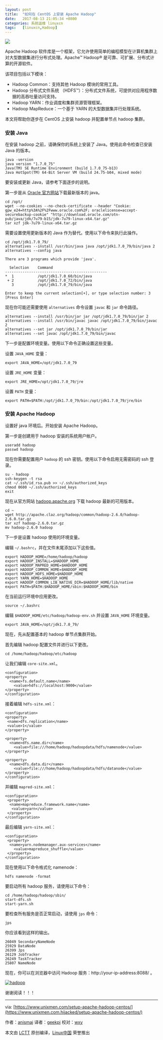 ```yaml
---
layout: post
title:	"如何在 CentOS 上安装 Apache Hadoop"
date:	2017-08-13 21:05:34 +0800 
categories:	系统运维 linuxcn 
tags:	[linuxcn,Hadoop]
---
```



![](/Asserts/Images/album/201708/13/210401f4ttrztmdrn7rxey.jpg)


Apache Hadoop 软件库是一个框架，它允许使用简单的编程模型在计算机集群上对大型数据集进行分布式处理。Apache™ Hadoop® 是可靠、可扩展、分布式计算的开源软件。


该项目包括以下模块：


* Hadoop Common：支持其他 Hadoop 模块的常用工具。
* Hadoop 分布式文件系统 （HDFS™）：分布式文件系统，可提供对应用程序数据的高吞吐量访问支持。
* Hadoop YARN：作业调度和集群资源管理框架。
* Hadoop MapReduce：一个基于 YARN 的大型数据集并行处理系统。


本文将帮助你逐步在 CentOS 上安装 hadoop 并配置单节点 hadoop 集群。


### 安装 Java


在安装 hadoop 之前，请确保你的系统上安装了 Java。使用此命令检查已安装 Java 的版本。



```
java -version
java version "1.7.0_75"
Java(TM) SE Runtime Environment (build 1.7.0_75-b13)
Java HotSpot(TM) 64-Bit Server VM (build 24.75-b04, mixed mode)

```

要安装或更新 Java，请参考下面逐步的说明。


第一步是从 [Oracle 官方网站](http://www.oracle.com/technetwork/java/javase/downloads/jdk7-downloads-1880260.html)下载最新版本的 java。



```
cd /opt/
wget --no-cookies --no-check-certificate --header "Cookie: gpw_e24=http%3A%2F%2Fwww.oracle.com%2F; oraclelicense=accept-securebackup-cookie" "http://download.oracle.com/otn-pub/java/jdk/7u79-b15/jdk-7u79-linux-x64.tar.gz"
tar xzf jdk-7u79-linux-x64.tar.gz

```

需要设置使用更新版本的 Java 作为替代。使用以下命令来执行此操作。



```
cd /opt/jdk1.7.0_79/
alternatives --install /usr/bin/java java /opt/jdk1.7.0_79/bin/java 2
alternatives --config java

```


```
There are 3 programs which provide 'java'.

  Selection    Command
-----------------------------------------------
*  1           /opt/jdk1.7.0_60/bin/java
 + 2           /opt/jdk1.7.0_72/bin/java
   3           /opt/jdk1.7.0_79/bin/java

Enter to keep the current selection[+], or type selection number: 3 [Press Enter]

```

现在你可能还需要使用 `alternatives` 命令设置 `javac` 和 `jar` 命令路径。



```
alternatives --install /usr/bin/jar jar /opt/jdk1.7.0_79/bin/jar 2
alternatives --install /usr/bin/javac javac /opt/jdk1.7.0_79/bin/javac 2
alternatives --set jar /opt/jdk1.7.0_79/bin/jar
alternatives --set javac /opt/jdk1.7.0_79/bin/javac

```

下一步是配置环境变量。使用以下命令正确设置这些变量。


设置 `JAVA_HOME` 变量：



```
export JAVA_HOME=/opt/jdk1.7.0_79

```

设置 `JRE_HOME` 变量：



```
export JRE_HOME=/opt/jdk1.7.0_79/jre

```

设置 `PATH` 变量：



```
export PATH=$PATH:/opt/jdk1.7.0_79/bin:/opt/jdk1.7.0_79/jre/bin

```

### 安装 Apache Hadoop


设置好 java 环境后。开始安装 Apache Hadoop。


第一步是创建用于 hadoop 安装的系统用户帐户。



```
useradd hadoop
passwd hadoop

```

现在你需要配置用户 `hadoop` 的 ssh 密钥。使用以下命令启用无需密码的 ssh 登录。



```
su - hadoop
ssh-keygen -t rsa
cat ~/.ssh/id_rsa.pub >> ~/.ssh/authorized_keys
chmod 0600 ~/.ssh/authorized_keys
exit

```

现在从官方网站 [hadoop.apache.org](https://hadoop.apache.org/) 下载 hadoop 最新的可用版本。



```
cd ~
wget http://apache.claz.org/hadoop/common/hadoop-2.6.0/hadoop-2.6.0.tar.gz
tar xzf hadoop-2.6.0.tar.gz
mv hadoop-2.6.0 hadoop

```

下一步是设置 hadoop 使用的环境变量。


编辑 `~/.bashrc`，并在文件末尾添加以下这些值。



```
export HADOOP_HOME=/home/hadoop/hadoop
export HADOOP_INSTALL=$HADOOP_HOME
export HADOOP_MAPRED_HOME=$HADOOP_HOME
export HADOOP_COMMON_HOME=$HADOOP_HOME
export HADOOP_HDFS_HOME=$HADOOP_HOME
export YARN_HOME=$HADOOP_HOME
export HADOOP_COMMON_LIB_NATIVE_DIR=$HADOOP_HOME/lib/native
export PATH=$PATH:$HADOOP_HOME/sbin:$HADOOP_HOME/bin

```

在当前运行环境中应用更改。



```
source ~/.bashrc

```

编辑 `$HADOOP_HOME/etc/hadoop/hadoop-env.sh` 并设置 `JAVA_HOME` 环境变量。



```
export JAVA_HOME=/opt/jdk1.7.0_79/

```

现在，先从配置基本的 hadoop 单节点集群开始。


首先编辑 hadoop 配置文件并进行以下更改。



```
cd /home/hadoop/hadoop/etc/hadoop

```

让我们编辑 `core-site.xml`。



```
<configuration>
<property>
  <name>fs.default.name</name>
    <value>hdfs://localhost:9000</value>
</property>
</configuration>

```

接着编辑 `hdfs-site.xml`：



```
<configuration>
<property>
 <name>dfs.replication</name>
 <value>1</value>
</property>

<property>
  <name>dfs.name.dir</name>
    <value>file:///home/hadoop/hadoopdata/hdfs/namenode</value>
</property>

<property>
  <name>dfs.data.dir</name>
    <value>file:///home/hadoop/hadoopdata/hdfs/datanode</value>
</property>
</configuration>

```

并编辑 `mapred-site.xml`：



```
<configuration>
 <property>
  <name>mapreduce.framework.name</name>
   <value>yarn</value>
 </property>
</configuration>

```

最后编辑 `yarn-site.xml`：



```
<configuration>
 <property>
  <name>yarn.nodemanager.aux-services</name>
    <value>mapreduce_shuffle</value>
 </property>
</configuration>

```

现在使用以下命令格式化 namenode：



```
hdfs namenode -format

```

要启动所有 hadoop 服务，请使用以下命令：



```
cd /home/hadoop/hadoop/sbin/
start-dfs.sh
start-yarn.sh

```

要检查所有服务是否正常启动，请使用 `jps` 命令：



```
jps

```

你应该看到这样的输出。



```
26049 SecondaryNameNode
25929 DataNode
26399 Jps
26129 JobTracker
26249 TaskTracker
25807 NameNode

```

现在，你可以在浏览器中访问 Hadoop 服务：http://your-ip-address:8088/ 。


[![hadoop](/Asserts/Images/album/201708/13/210539pb8fkxvzybmmhxjx.png)](http://www.unixmen.com/wp-content/uploads/2015/06/hadoop.png)


谢谢阅读！！！




---


via: [https://www.unixmen.com/setup-apache-hadoop-centos/](https://www.unixmen.com.hijacked/setup-apache-hadoop-centos/)


作者：[anismaj](https://www.unixmen.com/author/anis/) 译者：[geekpi](https://github.com/geekpi) 校对：[wxy](https://github.com/wxy)


本文由 [LCTT](https://github.com/LCTT/TranslateProject) 原创编译，[Linux中国](https://linux.cn/) 荣誉推出
